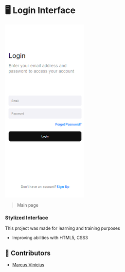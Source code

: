 # 🖥️ Login Interface 

<img src="./login-print.png" alt="exemplo imagem">

> Main page 

### Stylized Interface

This project was made for learning and training purposes
 
- Improving abilities with HTML5, CSS3



## 🤝 Contributors

- <a href="https://www.linkedin.com/in/marcus-vinicius-santos-7664a0227/" target="_blank">Marcus Vinicius</a>
  


